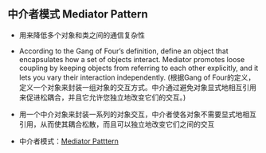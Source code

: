 ## 中介者模式 Mediator Pattern
- 用来降低多个对象和类之间的通信复杂性
- According to the Gang of Four’s definition, define an object that encapsulates how a set of objects interact. Mediator promotes loose coupling by keeping objects from referring to each other explicitly, and it lets you vary their interaction independently.
(根据Gang of Four的定义，定义一个对象来封装一组对象的交互方式。中介通过避免对象显式地相互引用来促进松耦合，并且它允许您独立地改变它们的交互。)

- 用一个中介对象来封装一系列的对象交互，中介者使各对象不需要显式地相互引用，从而使其耦合松散，而且可以独立地改变它们之间的交互

- 中介者模式：[Mediator Patttern](https://github.com/jack-ningtz/DesignPattern/tree/main/MediatorDesignPattern/MediatorDesignPattern.cs "Mediator  Design")
